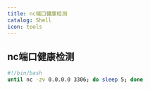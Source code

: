 ```yaml
---
title: nc端口健康检测
catalog: Shell
icon: tools
---
```


## nc端口健康检测
```bash
#!/bin/bash
until nc -zv 0.0.0.0 3306; do sleep 5; done
```